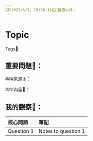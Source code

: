 ```yaml
---
🦎於2022/6/3, 15:56:12在🦎醫療以外：
---
```


# Topic


Tags🔖: 

## 重要問題🥕：

###來源⚓️：

###內容🎥：

> 



## 我的觀察🦎：

| 核心問題   | 筆記                |
| ---------- | ------------------- |
| Question 1 | Notes to question 1 |

<style>table { width: 100%;} th { text-align: left;}</style>